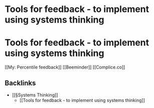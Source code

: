 # Tools for feedback - to implement using systems thinking 
# Tools for feedback - to implement using systems thinking 
[[My: Percentile feedback]]
[[Beeminder]]
[[Complice.co]]

## Backlinks
* [[§Systems Thinking]]
	* [[Tools for feedback - to implement using systems thinking]]

<!-- #p1 -->

<!-- {BearID:1BE35263-A5DF-4DEE-B97A-F7C6845EDC58-288-0000000596BA162C} -->
